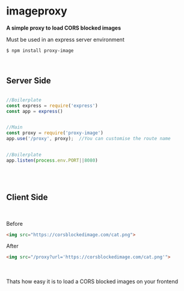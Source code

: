 # **imageproxy**
**A simple proxy to load CORS blocked images**  

Must be used in an express server environment

```console
$ npm install proxy-image
```

<br/>

## Server Side
```javascript

//Boilerplate
const express = require('express')
const app = express()


//Main
const proxy = require('proxy-image')
app.use('/proxy', proxy);  //You can customise the route name


//Boilerplate
app.listen(process.env.PORT||8080)


```
<br/>
<br/>

## Client Side
<br/>

Before 
```html
<img src="https://corsblockedimage.com/cat.png">
```

After
```html
<img src="/proxy?url='https://corsblockedimage.com/cat.png'">
```


<br/>
<br/>
Thats how easy it is to load a CORS blocked images on your frontend